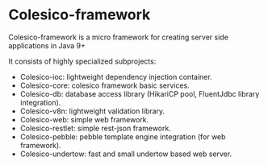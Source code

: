 # Colesico-framework

Colesico-framework is a micro framework for creating server side applications in Java 9+

It consists of highly specialized subprojects:

* Colesico-ioc:  lightweight dependency injection container.
* Colesico-core: colesico framework basic services.
* Colesico-db: database access library (HikariCP pool, FluentJdbc  library integration).
* Colesico-v8n:  lightweight validation library.
* Colesico-web: simple web framework.
* Colesico-restlet:  simple rest-json framework.
* Colesico-pebble: pebble template engine integration (for web framework).
* Colesico-undertow: fast and small undertow based web server.

